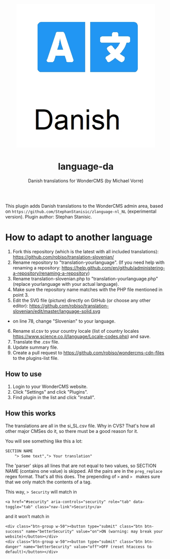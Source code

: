 <p align="center"><img src="preview.jpg?v=3" /></p>
<h1 align="center">language-da</h1>
<p align="center">Danish translations for WonderCMS (by Michael Vorre)</p>

<br><br>

This plugin adds Danish translations to the WonderCMS admin area, based on `https://github.com/StephanStanisic/zlanguage-nl_NL` (experimental version). Plugin author: Stephan Stanisic.

# How to adapt to another language
1. Fork this repository (which is the latest with all included translations): https://github.com/robiso/translation-slovenian/
2. Rename repository to "translation-yourlanguage". (If you need help with renaming a repository: https://help.github.com/en/github/administering-a-repository/renaming-a-repository)
3. Rename translation-slovenian.php to "translation-yourlanguage.php" (replace yourlanguage with your actual language).
4. Make sure the repository name matches with the PHP file mentioned in point 3.
5. Edit the SVG file (picture) directly on GitHub (or choose any other editor): https://github.com/robiso/translation-slovenian/edit/master/language-solid.svg
- on line 78, change "Slovenian" to your language.
6. Rename sl.csv to your country locale (list of country locales https://www.science.co.il/language/Locale-codes.php) and save.
7. Translate the .csv file.
8. Update summary file.
9. Create a pull request to https://github.com/robiso/wondercms-cdn-files to the plugins-list file.

## How to use
1. Login to your WonderCMS website.
2. Click "Settings" and click "Plugins".
3. Find plugin in the list and click "install".


## How this works
The translations are all in the si_SL.csv file. Why in CVS? That's how all
other major CMSes do it, so there must be a good reason for it.

You will see something like this a lot: 

```
SECTION NAME
	"> Some text","> Your translation"
```

The 'parser' skips all lines that are not equal to two values, so SECTION NAME (contains one value) is skipped.
All the pairs are in the `preg_replace` regex format. That's all this does. The prepending of `>` and `> ` makes sure that we only match the contents of a tag.

This way, `> Security` will match in 
```
<a href="#security" aria-controls="security" role="tab" data-toggle="tab" class="nav-link">Security</a>
```
and it won't match in
```
<div class="btn-group w-50"><button type="submit" class="btn btn-success" name="betterSecurity" value="on">ON (warning: may break your website)</button></div>
<div class="btn-group w-50"><button type="submit" class="btn btn-danger" name="betterSecurity" value="off">OFF (reset htaccess to default)</button></div>
```
